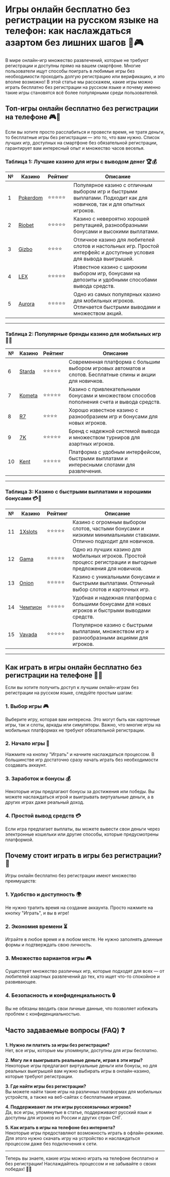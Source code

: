 # **Игры онлайн бесплатно без регистрации на русском языке на телефон: как наслаждаться азартом без лишних шагов 📱🎮**

В мире онлайн-игр множество развлечений, которые не требуют регистрации и доступны прямо на вашем смартфоне. Многие пользователи ищут способы поиграть в любимые игры без необходимости проходить долгую регистрацию или верификацию, и это вполне возможно! В этой статье мы расскажем, какие игры можно играть бесплатно без регистрации на русском языке и почему именно такие игры становятся всё более популярными среди пользователей.

## **Топ-игры онлайн бесплатно без регистрации на телефоне 🎮📱**

Если вы хотите просто расслабиться и провести время, не тратя деньги, то бесплатные игры без регистрации — это то, что вам нужно. Список лучших игр, доступных на смартфоне без обязательной регистрации, гарантирует вам интересный опыт и множество часов веселья.

### **Таблица 1: Лучшие казино для игры с выводом денег 🏆💰**

| **№** | **Казино**                         | **Рейтинг** | **Описание**                                                                                                                                                        |
|-------|-----------------------------------|-------------|-------------------------------------------------------------------------------------------------------------------------------------------------------------------|
| 1     | [Pokerdom](https://brandplay.link/4k77v2yx) | ⭐⭐⭐⭐⭐      | Популярное казино с отличным выбором игр и быстрыми выплатами. Подходит как для новичков, так и для опытных игроков.                                                  |
| 2     | [Riobet](https://brandplay.link/7xBLTPyj) | ⭐⭐⭐⭐⭐      | Казино с невероятно хорошей репутацией, разнообразными бонусами и высокими выплатами.                                                                                 |
| 3     | [Gizbo](https://brandplay.link/bprXw4YV) | ⭐⭐⭐⭐       | Отличное казино для любителей слотов и настольных игр. Простой интерфейс и доступные условия для вывода выигрышей.                                                      |
| 4     | [LEX](https://brandplay.link/zW4hdDFV) | ⭐⭐⭐⭐⭐      | Известное казино с широким выбором игр, бонусами на депозиты и удобными способами вывода средств.                                                                   |
| 5     | [Aurora](https://10trafic-stat2.com/click/668546556bcc6313411604bd/6766/13032/subaccount) | ⭐⭐⭐⭐⭐      | Одно из самых популярных казино для мобильных игроков. Отличается быстрыми выводами и множеством акций.                                                                |

---

### **Таблица 2: Популярные бренды казино для мобильных игр 📲🤑**

| **№** | **Казино**                         | **Рейтинг** | **Описание**                                                                                                                                                        |
|-------|-----------------------------------|-------------|-------------------------------------------------------------------------------------------------------------------------------------------------------------------|
| 6     | [Starda](https://brandplay.link/fB7xwRFL) | ⭐⭐⭐⭐⭐      | Современная платформа с большим выбором игровых автоматов и слотов. Бесплатные спины и акции для новичков.                                                           |
| 7     | [Kometa](https://brandplay.link/8ZymQJV8) | ⭐⭐⭐⭐⭐      | Казино с привлекательными бонусами и множеством способов пополнения счета и вывода средств.                                                                        |
| 8     | [R7](https://brandplay.link/bMd3Yjsw)     | ⭐⭐⭐⭐       | Хорошо известное казино с разнообразием игр и бонусами для новых игроков.                                                                                          |
| 9     | [7K](https://brandplay.link/BvQyFShp)      | ⭐⭐⭐⭐⭐      | Бренд с надежной системой вывода и множеством турниров для азартных игроков.                                                                                        |
| 10    | [Kent](https://brandplay.link/Fv2WP3js)    | ⭐⭐⭐⭐⭐      | Платформа с удобным интерфейсом, быстрыми выплатами и интересными слотами для развлечения.                                                                         |

---

### **Таблица 3: Казино с быстрыми выплатами и хорошими бонусами 💳🎉**

| **№** | **Казино**                         | **Рейтинг** | **Описание**                                                                                                                                                        |
|-------|-----------------------------------|-------------|-------------------------------------------------------------------------------------------------------------------------------------------------------------------|
| 11    | [1Xslots](https://brandplay.link/hSB1khtr) | ⭐⭐⭐⭐⭐      | Казино с огромным выбором слотов, частыми бонусами и низкими минимальными ставками. Отлично подходит для новичков.                                                   |
| 12    | [Gama](https://brandplay.link/j6NMKsDz)  | ⭐⭐⭐⭐⭐      | Одно из лучших казино для мобильных игроков. Простой процесс регистрации и выгодные предложения для новичков.                                                        |
| 13    | [Onion](https://brandplay.link/zBGRVpQ9) | ⭐⭐⭐⭐⭐      | Казино с уникальными бонусами и быстрыми выплатами. Отличный выбор слотов и карточных игр.                                                                          |
| 14    | [Чемпион](https://temon-gter.cfd/go/lRq?p80412p304504pcc44t17455) | ⭐⭐⭐⭐⭐      | Удобная и надежная платформа с большими бонусами для новых игроков и быстрыми выводами средств.                                                                      |
| 15    | [Vavada](https://vavadapartner.pro/?promo=ea5c9275-6854-4505-94fc-95ab18221945-linkb2) | ⭐⭐⭐⭐⭐      | Популярное казино с быстрыми выплатами, множеством игр и разнообразными акциями для игроков.                                                                      |

---

## **Как играть в игры онлайн бесплатно без регистрации на телефоне 📱💡**

Если вы хотите получить доступ к лучшим онлайн-играм без регистрации на русском языке, следуйте простым шагам:

### **1. Выбор игры 🎮**
Выберите игру, которая вам интересна. Это могут быть как карточные игры, так и слоты, аркады или симуляторы. Важно, что многие игры на мобильных платформах не требуют обязательной регистрации.

### **2. Начало игры 🚀**
Нажмите на кнопку "Играть" и начните наслаждаться процессом. В большинстве игр достаточно сразу начать играть без необходимости создавать аккаунт.

### **3. Заработок и бонусы 💰**
Некоторые игры предлагают бонусы за достижения или победы. Вы можете наслаждаться игрой и выигрывать виртуальные деньги, а в других играх даже реальный доход.

### **4. Простой вывод средств 💳**
Если игра предлагает выплаты, вы можете вывести свои деньги через электронные кошельки или другие способы, которые предусмотрены платформой.

## **Почему стоит играть в игры без регистрации? 🎯**

Игры онлайн бесплатно без регистрации имеют множество преимуществ:

### **1. Удобство и доступность 🌍**
Не нужно тратить время на создание аккаунта. Просто нажмите на кнопку "Играть", и вы в игре!

### **2. Экономия времени ⏳**
Играйте в любое время и в любом месте. Не нужно заполнять длинные формы и подтверждать свою личность.

### **3. Множество вариантов игры 🎮**
Существует множество различных игр, которые подходят для всех — от любителей азартных развлечений до тех, кто ищет что-то спокойное и развивающее.

### **4. Безопасность и конфиденциальность 🔒**
Вы не обязаны вводить свои личные данные, что позволяет избежать проблем с конфиденциальностью.

## **Часто задаваемые вопросы (FAQ) ❓**

**1. Нужно ли платить за игры без регистрации?**  
Нет, все игры, которые мы упомянули, доступны для игры бесплатно.

**2. Могу ли я выигрывать реальные деньги, играя в эти игры?**  
Некоторые игры предлагают виртуальные деньги или бонусы, но для реальных выигрышей вам нужно выбирать игры в онлайн-казино, которые требуют регистрации.

**3. Где найти игры без регистрации?**  
Вы можете найти такие игры на различных платформах для мобильных устройств, а также на веб-сайтах с бесплатными играми.

**4. Поддерживают ли эти игры русскоязычных игроков?**  
Да, все игры, упомянутые в статье, поддерживают русский язык и доступны для игроков из России и других стран СНГ.

**5. Как играть в игры на телефоне без интернета?**  
Некоторые игры предоставляют возможность играть в офлайн-режиме. Для этого нужно скачать игру на устройство и наслаждаться процессом даже без подключения к сети.

---

Теперь вы знаете, какие игры можно играть на телефоне бесплатно и без регистрации! Наслаждайтесь процессом и не забывайте о своих победах! 🎉📱
